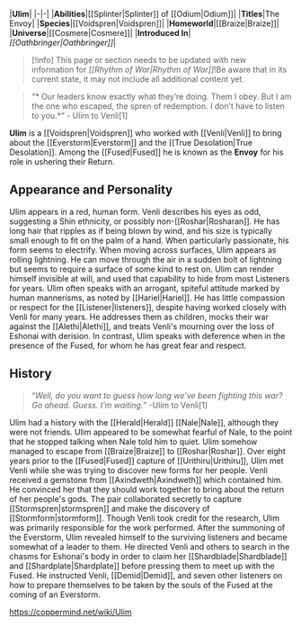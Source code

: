 |**Ulim**|
|-|-|
|**Abilities**|[[Splinter\|Splinter]] of [[Odium\|Odium]]|
|**Titles**|The Envoy|
|**Species**|[[Voidspren\|Voidspren]]|
|**Homeworld**|[[Braize\|Braize]]|
|**Universe**|[[Cosmere\|Cosmere]]|
|**Introduced In**|*[[Oathbringer\|Oathbringer]]*|

> [!info] This page or section needs to be updated with new information for *[[Rhythm of War\|Rhythm of War]]*!Be aware that in its current state, it may not include all additional content yet.

>“* Our leaders know exactly what they’re doing. Them I obey. But I am the one who escaped, the spren of redemption. I don’t have to listen to you.*”
\- Ulim to Venli[1]


**Ulim** is a [[Voidspren\|Voidspren]] who worked with [[Venli\|Venli]] to bring about the [[Everstorm\|Everstorm]] and the [[True Desolation\|True Desolation]]. Among the [[Fused\|Fused]] he is known as the **Envoy** for his role in ushering their Return.

## Appearance and Personality
Ulim appears in a red, human form. Venli describes his eyes as odd, suggesting a Shin ethnicity, or possibly non-[[Roshar\|Rosharan]]. He has long hair that ripples as if being blown by wind, and his size is typically small enough to fit on the palm of a hand. When particularly passionate, his form seems to electrify. When moving across surfaces, Ulim appears as rolling lightning. He can move through the air in a sudden bolt of lightning but seems to require a surface of some kind to rest on. Ulim can render himself invisible at will, and used that capability to hide from most Listeners for years.
Ulim often speaks with an arrogant, spiteful attitude marked by human mannerisms, as noted by [[Hariel\|Hariel]]. He has little compassion or respect for the [[Listener\|listeners]], despite having worked closely with Venli for many years. He addresses them as children, mocks their war against the [[Alethi\|Alethi]], and treats Venli's mourning over the loss of Eshonai with derision. In contrast, Ulim speaks with deference when in the presence of the Fused, for whom he has great fear and respect.

## History
>“*Well, do you want to guess how long we’ve been fighting this war? Go ahead. Guess. I’m waiting.*”
\-Ulim to Venli[1]

Ulim had a history with the [[Herald\|Herald]] [[Nale\|Nale]], although they were not friends. Ulim appeared to be somewhat fearful of Nale, to the point that he stopped talking when Nale told him to quiet.
Ulim somehow managed to escape from [[Braize\|Braize]] to [[Roshar\|Roshar]]. Over eight years prior to the [[Fused\|Fused]] capture of [[Urithiru\|Urithiru]], Ulim met Venli while she was trying to discover new forms for her people. Venli received a gemstone from [[Axindweth\|Axindweth]] which contained him. He convinced her that they should work together to bring about the return of her people's gods. The pair collaborated secretly to capture [[Stormspren\|stormspren]] and make the discovery of [[Stormform\|stormform]]. Though Venli took credit for the research, Ulim was primarily responsible for the work performed.
After the summoning of the Everstorm, Ulim revealed himself to the surviving listeners and became somewhat of a leader to them. He directed Venli and others to search in the chasms for Eshonai's body in order to claim her [[Shardblade\|Shardblade]] and [[Shardplate\|Shardplate]] before pressing them to meet up with the Fused. He instructed Venli, [[Demid\|Demid]], and seven other listeners on how to prepare themselves to be taken by the souls of the Fused at the coming of an Everstorm.



https://coppermind.net/wiki/Ulim